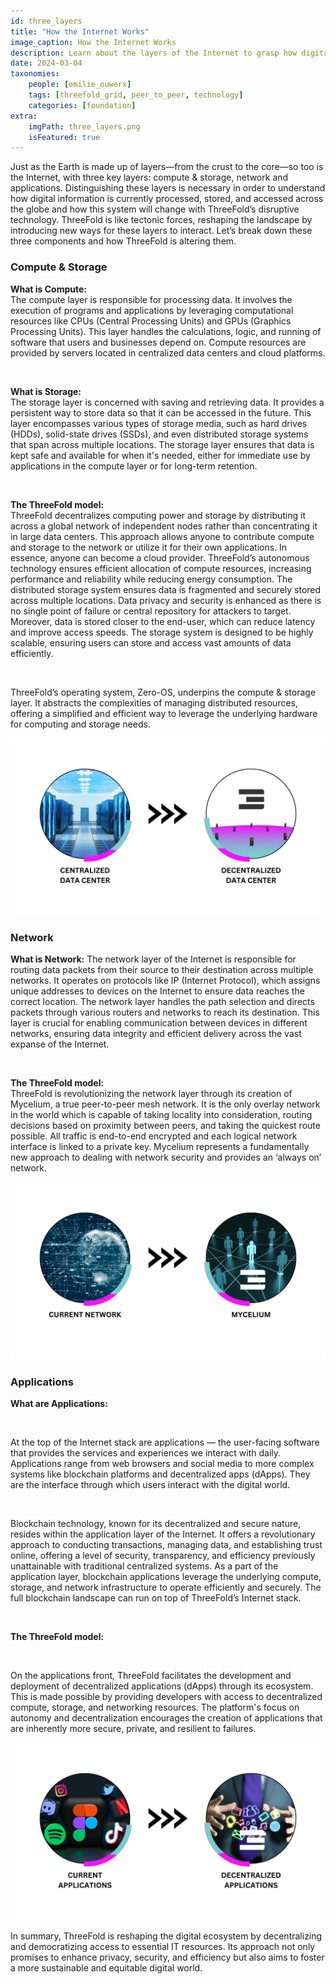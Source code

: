 ```yaml
---
id: three_layers
title: "How the Internet Works"
image_caption: How the Internet Works
description: Learn about the layers of the Internet to grasp how digital information is processed, stored, and accessed.
date: 2024-03-04
taxonomies:
    people: [emilie_ouwerx]
    tags: [threefold_grid, peer_to_peer, technology]
    categories: [foundation]
extra:
    imgPath: three_layers.png
    isFeatured: true
---
```


Just as the Earth is made up of layers—from the crust to the core—so too is the Internet, with three key layers: compute & storage, network and applications. Distinguishing these layers is necessary in order to understand how digital information is currently processed, stored, and accessed across the globe and how this system will change with ThreeFold’s disruptive technology. ThreeFold is like tectonic forces, reshaping the landscape by introducing new ways for these layers to interact. Let’s break down these three components and how ThreeFold is altering them. 

### **Compute & Storage**

**What is Compute:**
<br>
The compute layer is responsible for processing data. It involves the execution of programs and applications by leveraging computational resources like CPUs (Central Processing Units) and GPUs (Graphics Processing Units). This layer handles the calculations, logic, and running of software that users and businesses depend on. Compute resources are provided by servers located in centralized data centers and cloud platforms.

<br>

**What is Storage:**
<br>
The storage layer is concerned with saving and retrieving data. It provides a persistent way to store data so that it can be accessed in the future. This layer encompasses various types of storage media, such as hard drives (HDDs), solid-state drives (SSDs), and even distributed storage systems that span across multiple locations. The storage layer ensures that data is kept safe and available for when it's needed, either for immediate use by applications in the compute layer or for long-term retention.

<br>

**The ThreeFold model:**
<br>
ThreeFold decentralizes computing power and storage by distributing it across a global network of independent nodes rather than concentrating it in large data centers. This approach allows anyone to contribute compute and storage to the network or utilize it for their own applications. In essence, anyone can become a cloud provider. ThreeFold’s autonomous technology ensures efficient allocation of compute resources, increasing performance and reliability while reducing energy consumption. The distributed storage system ensures data is fragmented and securely stored across multiple locations. Data privacy and security is enhanced as there is no single point of failure or central repository for attackers to target. Moreover, data is stored closer to the end-user, which can reduce latency and improve access speeds. The storage system is designed to be highly scalable, ensuring users can store and access vast amounts of data efficiently.

<br>

ThreeFold’s operating system, Zero-OS, underpins the compute & storage layer. It abstracts the complexities of managing distributed resources, offering a simplified and efficient way to leverage the underlying hardware for computing and storage needs.

![Image](compute.png#mx-auto)

### **Network**
**What is Network:**
The network layer of the Internet is responsible for routing data packets from their source to their destination across multiple networks. It operates on protocols like IP (Internet Protocol), which assigns unique addresses to devices on the Internet to ensure data reaches the correct location. The network layer handles the path selection and directs packets through various routers and networks to reach its destination. This layer is crucial for enabling communication between devices in different networks, ensuring data integrity and efficient delivery across the vast expanse of the Internet.

<br>

**The ThreeFold model:**
<br>
ThreeFold is revolutionizing the network layer through its creation of Mycelium, a true peer-to-peer mesh network. It is the only overlay network in the world which is capable of taking locality into consideration, routing decisions based on proximity between peers, and taking the quickest route possible. All traffic is end-to-end encrypted and each logical network interface is linked to a private key. Mycelium represents a fundamentally new approach to dealing with network security and provides an ‘always on’ network. 

![Image](network.png#mx-auto)

### **Applications**
**What are Applications:**

<br>

At the top of the Internet stack are applications — the user-facing software that provides the services and experiences we interact with daily. Applications range from web browsers and social media to more complex systems like blockchain platforms and decentralized apps (dApps). They are the interface through which users interact with the digital world.

<br>

Blockchain technology, known for its decentralized and secure nature, resides within the application layer of the Internet. It offers a revolutionary approach to conducting transactions, managing data, and establishing trust online, offering a level of security, transparency, and efficiency previously unattainable with traditional centralized systems. As a part of the application layer, blockchain applications leverage the underlying compute, storage, and network infrastructure to operate efficiently and securely. The full blockchain landscape can run on top of ThreeFold’s Internet stack.

<br>

**The ThreeFold model:**

<br>

On the applications front, ThreeFold facilitates the development and deployment of decentralized applications (dApps) through its ecosystem. This is made possible by providing developers with access to decentralized compute, storage, and networking resources. The platform's focus on autonomy and decentralization encourages the creation of applications that are inherently more secure, private, and resilient to failures.

![Image](applications.png#mx-auto)

In summary, ThreeFold is reshaping the digital ecosystem by decentralizing and democratizing access to essential IT resources. Its approach not only promises to enhance privacy, security, and efficiency but also aims to foster a more sustainable and equitable digital world.
